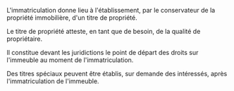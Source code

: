 L'immatriculation donne lieu à l'établissement, par le conservateur de la propriété immobilière, d'un titre de propriété.

Le titre de propriété atteste, en tant que de besoin, de la qualité de propriétaire.

Il constitue devant les juridictions le point de départ des droits sur l'immeuble au moment de l'immatriculation.

Des titres spéciaux peuvent être établis, sur demande des intéressés, après l'immatriculation de l'immeuble.

